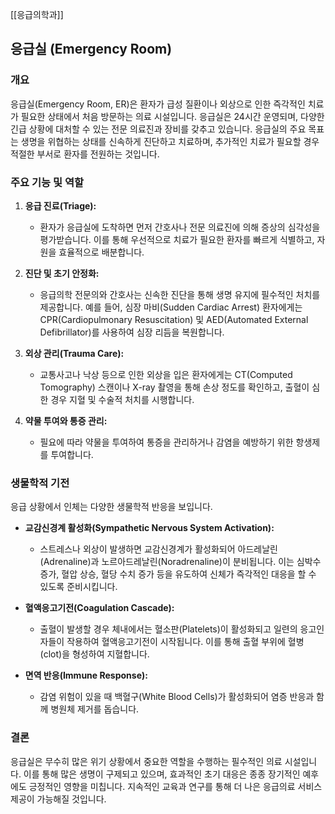 [[응급의학과]]

## 응급실 (Emergency Room)

### 개요
응급실(Emergency Room, ER)은 환자가 급성 질환이나 외상으로 인한 즉각적인 치료가 필요한 상태에서 처음 방문하는 의료 시설입니다. 응급실은 24시간 운영되며, 다양한 긴급 상황에 대처할 수 있는 전문 의료진과 장비를 갖추고 있습니다. 응급실의 주요 목표는 생명을 위협하는 상태를 신속하게 진단하고 치료하며, 추가적인 치료가 필요할 경우 적절한 부서로 환자를 전원하는 것입니다.

### 주요 기능 및 역할
1. **응급 진료(Triage):** 
   - 환자가 응급실에 도착하면 먼저 간호사나 전문 의료진에 의해 증상의 심각성을 평가받습니다. 이를 통해 우선적으로 치료가 필요한 환자를 빠르게 식별하고, 자원을 효율적으로 배분합니다.
   
2. **진단 및 초기 안정화:**
   - 응급의학 전문의와 간호사는 신속한 진단을 통해 생명 유지에 필수적인 처치를 제공합니다. 예를 들어, 심장 마비(Sudden Cardiac Arrest) 환자에게는 CPR(Cardiopulmonary Resuscitation) 및 AED(Automated External Defibrillator)를 사용하여 심장 리듬을 복원합니다.
   
3. **외상 관리(Trauma Care):**
   - 교통사고나 낙상 등으로 인한 외상을 입은 환자에게는 CT(Computed Tomography) 스캔이나 X-ray 촬영을 통해 손상 정도를 확인하고, 출혈이 심한 경우 지혈 및 수술적 처치를 시행합니다.
   
4. **약물 투여와 통증 관리:**
   - 필요에 따라 약물을 투여하여 통증을 관리하거나 감염을 예방하기 위한 항생제를 투여합니다.

### 생물학적 기전
응급 상황에서 인체는 다양한 생물학적 반응을 보입니다.

- **교감신경계 활성화(Sympathetic Nervous System Activation):**
  - 스트레스나 외상이 발생하면 교감신경계가 활성화되어 아드레날린(Adrenaline)과 노르아드레날린(Noradrenaline)이 분비됩니다. 이는 심박수 증가, 혈압 상승, 혈당 수치 증가 등을 유도하여 신체가 즉각적인 대응을 할 수 있도록 준비시킵니다.
  
- **혈액응고기전(Coagulation Cascade):**
  - 출혈이 발생할 경우 체내에서는 혈소판(Platelets)이 활성화되고 일련의 응고인자들이 작용하여 혈액응고기전이 시작됩니다. 이를 통해 출혈 부위에 혈병(clot)을 형성하여 지혈합니다.
  
- **면역 반응(Immune Response):**
  - 감염 위험이 있을 때 백혈구(White Blood Cells)가 활성화되어 염증 반응과 함께 병원체 제거를 돕습니다.

### 결론
응급실은 무수히 많은 위기 상황에서 중요한 역할을 수행하는 필수적인 의료 시설입니다. 이를 통해 많은 생명이 구제되고 있으며, 효과적인 초기 대응은 종종 장기적인 예후에도 긍정적인 영향을 미칩니다. 지속적인 교육과 연구를 통해 더 나은 응급의료 서비스 제공이 가능해질 것입니다.
